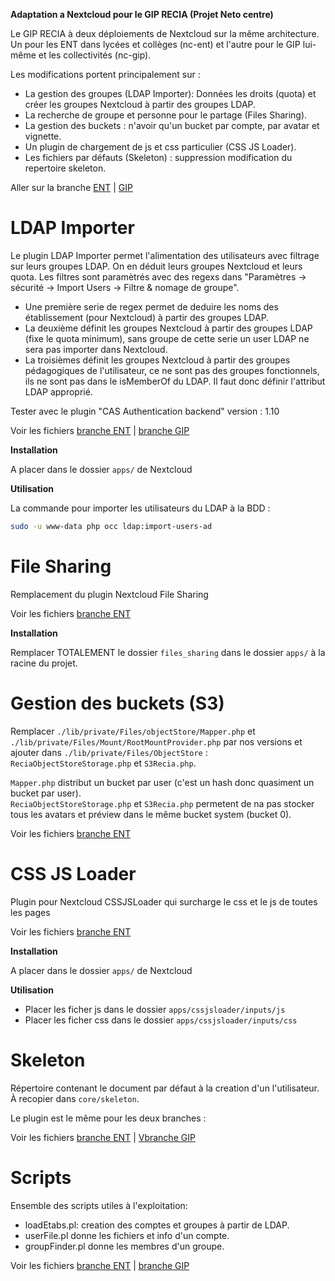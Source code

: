 **Adaptation a Nextcloud pour le GIP RECIA (Projet Neto centre)**

Le GIP RECIA à deux déploiements de Nextcloud sur la même architecture. Un pour les ENT dans lycées et collèges (nc-ent) et l'autre pour le GIP lui-même et les collectivités (nc-gip).

Les modifications portent principalement sur :

- La gestion des groupes (LDAP Importer): Données les droits (quota) et créer les groupes Nextcloud à partir des groupes LDAP.
- La recherche de groupe et personne pour le partage (Files Sharing).
- La gestion des buckets : n'avoir qu'un bucket par compte, par avatar et vignette.
- Un plugin de chargement de js et css particulier (CSS JS Loader).
- Les fichiers par défauts (Skeleton) : suppression modification du repertoire skeleton.

Aller sur la branche [ENT](https://github.com/GIP-RECIA/nextcloud-plugins/tree/master-ent) | [GIP](https://github.com/GIP-RECIA/nextcloud-plugins/tree/master-gip)

# LDAP Importer

Le plugin LDAP Importer permet l'alimentation des utilisateurs avec filtrage sur leurs groupes LDAP. On en déduit leurs groupes Nextcloud et leurs quota. Les filtres sont paramètrés avec des regexs dans "Paramètres -> sécurité -> Import Users -> Filtre & nomage de groupe".

- Une première serie de regex permet de deduire les noms des établissement (pour Nextcloud) à partir des groupes LDAP.
- La deuxième définit les groupes Nextcloud à partir des groupes LDAP (fixe le quota minimum), sans groupe de cette serie un user LDAP ne sera pas importer dans Nextcloud.
- La troisièmes définit les groupes Nextcloud à partir des groupes pédagogiques de l'utilisateur, ce ne sont pas des groupes fonctionnels, ils  ne sont pas dans le isMemberOf du LDAP. Il faut donc définir l'attribut LDAP approprié.  

Tester avec le plugin "CAS Authentication backend" version : 1.10

Voir les fichiers [branche ENT](https://github.com/GIP-RECIA/nextcloud-plugins/tree/master-ent/ldapimporter) | [branche GIP](https://github.com/GIP-RECIA/nextcloud-plugins/tree/master-gip/ldapimporter)

**Installation**

A placer dans le dossier `apps/` de Nextcloud

**Utilisation**

La commande pour importer les utilisateurs du LDAP à la BDD :

```sh
sudo -u www-data php occ ldap:import-users-ad
```

# File Sharing

Remplacement du plugin Nextcloud File Sharing

Voir les fichiers [branche ENT](https://github.com/GIP-RECIA/nextcloud-plugins/tree/master-ent/files_sharing)

**Installation**

Remplacer TOTALEMENT le dossier `files_sharing` dans le dossier `apps/` à la racine du projet.

# Gestion des buckets (S3)

Remplacer `./lib/private/Files/objectStore/Mapper.php` et `./lib/private/Files/Mount/RootMountProvider.php` par nos versions
et ajouter dans `./lib/private/Files/ObjectStore` : `ReciaObjectStoreStorage.php` et `S3Recia.php`.

`Mapper.php` distribut un bucket par user (c'est un hash donc quasiment un bucket par user).\
`ReciaObjectStoreStorage.php` et `S3Recia.php` permetent de na pas stocker tous les avatars et préview dans le même bucket system (bucket 0).

Voir les fichiers [branche ENT](https://github.com/GIP-RECIA/nextcloud-plugins/tree/master-ent/lib)

# CSS JS Loader

Plugin pour Nextcloud CSSJSLoader qui surcharge le css et le js de toutes les pages

Voir les fichiers [branche ENT](https://github.com/GIP-RECIA/nextcloud-plugins/tree/master-ent/cssjsloader)

**Installation**

A placer dans le dossier `apps/` de Nextcloud

**Utilisation**

- Placer les ficher js dans le dossier `apps/cssjsloader/inputs/js`
- Placer les ficher css dans le dossier `apps/cssjsloader/inputs/css`

# Skeleton

Répertoire contenant le document par défaut à la creation d'un l'utilisateur.\
À recopier dans `core/skeleton`.

Le plugin est le même pour les deux branches :

Voir les fichiers [branche ENT](https://github.com/GIP-RECIA/nextcloud-plugins/tree/master-ent/skeleton) | [Vbranche GIP](https://github.com/GIP-RECIA/nextcloud-plugins/tree/master-gip/skeleton)

# Scripts

Ensemble des scripts utiles à l'exploitation:

- loadEtabs.pl: creation des comptes et groupes à partir de LDAP.
- userFile.pl donne les fichiers et info d'un compte.
- groupFinder.pl donne les membres d'un groupe.

Voir les fichiers [branche ENT](https://github.com/GIP-RECIA/nextcloud-plugins/tree/master-ent/scripts) | [branche GIP](https://github.com/GIP-RECIA/nextcloud-plugins/tree/master-gip/scripts)
